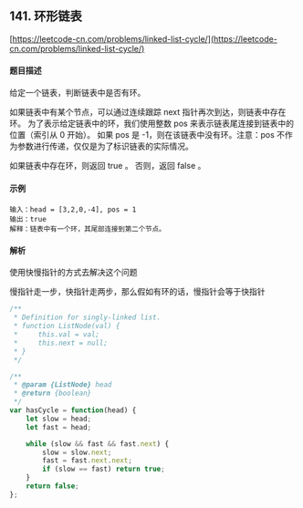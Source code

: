 ## 141. 环形链表



[https://leetcode-cn.com/problems/linked-list-cycle/](https://leetcode-cn.com/problems/linked-list-cycle/)



#### 题目描述

给定一个链表，判断链表中是否有环。

如果链表中有某个节点，可以通过连续跟踪 next 指针再次到达，则链表中存在环。 为了表示给定链表中的环，我们使用整数 pos 来表示链表尾连接到链表中的位置（索引从 0 开始）。 如果 pos 是 -1，则在该链表中没有环。注意：pos 不作为参数进行传递，仅仅是为了标识链表的实际情况。

如果链表中存在环，则返回 true 。 否则，返回 false 。



#### 示例

```shell
输入：head = [3,2,0,-4], pos = 1
输出：true
解释：链表中有一个环，其尾部连接到第二个节点。
```





#### 解析

使用快慢指针的方式去解决这个问题

慢指针走一步，快指针走两步，那么假如有环的话，慢指针会等于快指针



```js
/**
 * Definition for singly-linked list.
 * function ListNode(val) {
 *     this.val = val;
 *     this.next = null;
 * }
 */

/**
 * @param {ListNode} head
 * @return {boolean}
 */
var hasCycle = function(head) {
    let slow = head;
    let fast = head;

    while (slow && fast && fast.next) {
        slow = slow.next;
        fast = fast.next.next;
        if (slow == fast) return true;
    }
    return false;
};
```




